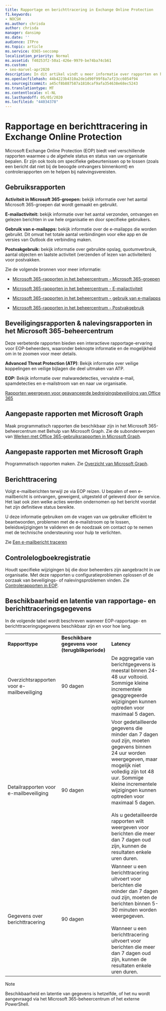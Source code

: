 ```yaml
---
title: Rapportage en berichttracering in Exchange Online Protection
f1.keywords:
- NOCSH
ms.author: chrisda
author: chrisda
manager: dansimp
ms.date: ''
audience: ITPro
ms.topic: article
ms.service: O365-seccomp
localization_priority: Normal
ms.assetid: f40253f2-50a1-426e-9979-be74ba74cb61
ms.custom:
- seo-marvel-apr2020
description: In dit artikel vindt u meer informatie over rapporten en hulpprogramma's voor probleemoplossing die beschikbaar zijn voor EOP-beheerders (Microsoft Exchange Online Protection).
ms.openlocfilehash: 44b4223b4310a2de1d90f99f8a7af23cc6054f94
ms.sourcegitcommit: a45cf8b887587a1810caf9afa354638e68ec5243
ms.translationtype: MT
ms.contentlocale: nl-NL
ms.lasthandoff: 05/05/2020
ms.locfileid: "44034378"
---
```

# <a name="reporting-and-message-trace-in-exchange-online-protection"></a>Rapportage en berichttracering in Exchange Online Protection

Microsoft Exchange Online Protection (EOP) biedt veel verschillende rapporten waarmee u de algehele status en status van uw organisatie bepalen. Er zijn ook tools om specifieke gebeurtenissen op te lossen (zoals een bericht dat niet bij de beoogde ontvangers binnenkomt) en controlerapporten om te helpen bij nalevingsvereisten.

## <a name="usage-reports"></a>Gebruiksrapporten

**Activiteit in Microsoft 365-groepen:** bekijk informatie over het aantal Microsoft 365-groepen dat wordt gemaakt en gebruikt.

**E-mailactiviteit:** bekijk informatie over het aantal verzonden, ontvangen en gelezen berichten in uw hele organisatie en door specifieke gebruikers.

**Gebruik van e-mailapps:** bekijk informatie over de e-mailapps die worden gebruikt. Dit omvat het totale aantal verbindingen voor elke app en de versies van Outlook die verbinding maken.

**Postvakgebruik:** bekijk informatie over gebruikte opslag, quotumverbruik, aantal objecten en laatste activiteit (verzenden of lezen van activiteiten) voor postvakken.

Zie de volgende bronnen voor meer informatie:

- [Microsoft 365-rapporten in het beheercentrum - Microsoft 365-groepen](https://docs.microsoft.com/office365/admin/activity-reports/office-365-groups)

- [Microsoft 365-rapporten in het beheercentrum - E-mailactiviteit](https://docs.microsoft.com/office365/admin/activity-reports/email-activity)

- [Microsoft 365-rapporten in het beheercentrum - gebruik van e-mailapps](https://docs.microsoft.com/office365/admin/activity-reports/email-apps-usage)

- [Microsoft 365-rapporten in het beheercentrum - Postvakgebruik](https://docs.microsoft.com/office365/admin/activity-reports/mailbox-usage)

## <a name="security--compliance-reports-in-the-microsoft-365-admin-center"></a>Beveiligingsrapporten & nalevingsrapporten in het Microsoft 365-beheercentrum

Deze verbeterde rapporten bieden een interactieve rapportage-ervaring voor EOP-beheerders, waaronder beknopte informatie en de mogelijkheid om in te zoomen voor meer details.

**Advanced Threat Protection (ATP)**: Bekijk informatie over veilige koppelingen en veilige bijlagen die deel uitmaken van ATP.

**EOP:** Bekijk informatie over malwaredetecties, vervalste e-mail, spamdetecties en e-mailstroom van en naar uw organisatie.

[Rapporten weergeven voor geavanceerde bedreigingsbeveiliging van Office 365](view-reports-for-atp.md)

## <a name="custom-reports-using-microsoft-graph"></a>Aangepaste rapporten met Microsoft Graph

Maak programmatisch rapporten die beschikbaar zijn in het Microsoft 365-beheercentrum met Behulp van Microsoft Graph. Zie de subonderwerpen van [Werken met Office 365-gebruiksrapporten in Microsoft Graph](https://docs.microsoft.com/graph/api/resources/report).

## <a name="custom-reports-using-microsoft-graph"></a>Aangepaste rapporten met Microsoft Graph

Programmatisch rapporten maken. Zie [Overzicht van Microsoft Graph](https://docs.microsoft.com/graph/overview).

## <a name="message-trace"></a>Berichttracering

Volgt e-mailberichten terwijl ze via EOP reizen. U bepalen of een e-mailbericht is ontvangen, geweigerd, uitgesteld of geleverd door de service. Het laat ook zien welke acties werden ondernomen op het bericht voordat het zijn definitieve status bereikte.

U deze informatie gebruiken om de vragen van uw gebruiker efficiënt te beantwoorden, problemen met de e-mailstroom op te lossen, beleidswijzigingen te valideren en de noodzaak om contact op te nemen met de technische ondersteuning voor hulp te verlichten.

Zie [Een e-mailbericht traceren](https://docs.microsoft.com/exchange/monitoring/trace-an-email-message/trace-an-email-message)

## <a name="audit-logging"></a>Controlelogboekregistratie

Houdt specifieke wijzigingen bij die door beheerders zijn aangebracht in uw organisatie. Met deze rapporten u configuratieproblemen oplossen of de oorzaak van beveiligings- of nalevingsproblemen vinden. Zie [Controlerapporten in EOP](auditing-reports-in-eop.md).

## <a name="reporting-and-message-trace-data-availability-and-latency"></a>Beschikbaarheid en latentie van rapportage- en berichttraceringsgegevens

In de volgende tabel wordt beschreven wanneer EOP-rapportage- en berichttraceringsgegevens beschikbaar zijn en voor hoe lang.

||||
|:-----|:-----|:-----|
|**Rapporttype**|**Beschikbare gegevens voor (terugblikperiode)**|**Latency**|
|Overzichtsrapporten voor e-mailbeveiliging|90 dagen|De aggregatie van berichtgegevens is meestal binnen 24-48 uur voltooid. Sommige kleine incrementele geaggregeerde wijzigingen kunnen optreden voor maximaal 5 dagen.|
|Detailrapporten voor e-mailbeveiliging|90 dagen|Voor gedetailleerde gegevens die minder dan 7 dagen oud zijn, moeten gegevens binnen 24 uur worden weergegeven, maar mogelijk niet volledig zijn tot 48 uur. Sommige kleine incrementele wijzigingen kunnen optreden voor maximaal 5 dagen. <br/><br/> Als u gedetailleerde rapporten wilt weergeven voor berichten die meer dan 7 dagen oud zijn, kunnen de resultaten enkele uren duren.|
|Gegevens over berichttracering|90 dagen|Wanneer u een berichttracering uitvoert voor berichten die minder dan 7 dagen oud zijn, moeten de berichten binnen 5-30 minuten worden weergegeven.<br/><br/> Wanneer u een berichttracering uitvoert voor berichten die meer dan 7 dagen oud zijn, kunnen de resultaten enkele uren duren.|

> [!NOTE]
> Beschikbaarheid en latentie van gegevens is hetzelfde, of het nu wordt aangevraagd via het Microsoft 365-beheercentrum of het externe PowerShell.
